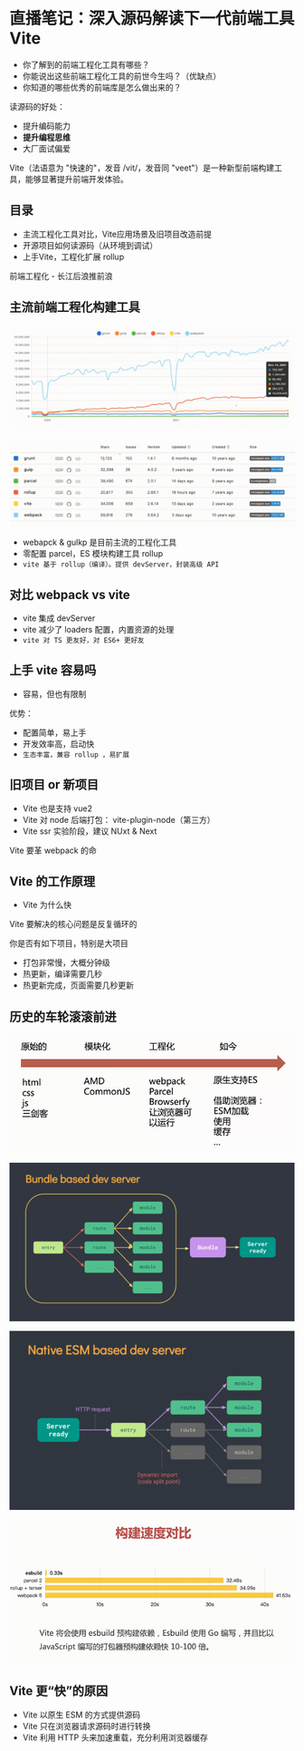 # 直播笔记：深入源码解读下一代前端工具Vite 

- 你了解到的前端工程化工具有哪些？
- 你能说出这些前端工程化工具的前世今生吗？（优缺点）
- 你知道的哪些优秀的前端库是怎么做出来的？

读源码的好处：
- 提升编码能力
- **提升编程思维**
- 大厂面试偏爱


Vite（法语意为 "快速的"，发音 /vit/，发音同 "veet"）是一种新型前端构建工具，能够显著提升前端开发体验。

## 目录

- 主流工程化工具对比，Vite应用场景及旧项目改造前提
- 开源项目如何读源码（从环境到调试）
- 上手Vite，工程化扩展 rollup

前端工程化 - 长江后浪推前浪

## 主流前端工程化构建工具

![vite-vs-ohther.PNG](../img/vite-vs-ohther.PNG)

![vite-vs-ohther-2.PNG](../img/vite-vs-ohther-2.PNG)


- webapck & gulkp 是目前主流的工程化工具
- 零配置 parcel，ES 模块构建工具 rollup
- `vite 基于 rollup（编译）。提供 devServer，封装高级 API`

## 对比 webpack vs vite

- vite 集成 devServer
- vite 减少了 loaders 配置，内置资源的处理
- `vite 对 TS 更友好，对 ES6+ 更好友`


## 上手 vite 容易吗

- 容易，但也有限制

优势：
- 配置简单，易上手
- 开发效率高，启动快
- `生态丰富，兼容 rollup ，易扩展`


## 旧项目 or 新项目

- Vite 也是支持 vue2
- Vite 对 node 后端打包： vite-plugin-node（第三方）
- Vite ssr 实验阶段，建议 NUxt & Next


Vite 要革 webpack 的命

## Vite 的工作原理

- Vite 为什么快

Vite 要解决的核心问题是反复循环的


你是否有如下项目，特别是大项目
- 打包非常慢，大概分钟级
- 热更新，编译需要几秒
- 热更新完成，页面需要几秒更新


## 历史的车轮滚滚前进

![vite-1130.PNG](../img/vite-1130.PNG)

![003.png](../img/003.png)

![004.png](../img/004.png)

![vite-1130-2.PNG](../img/vite-1130-2.PNG)


## Vite 更“快”的原因

- Vite 以原生 ESM 的方式提供源码
- Vite 只在浏览器请求源码时进行转换
- Vite 利用 HTTP 头来加速重载，充分利用浏览器缓存

